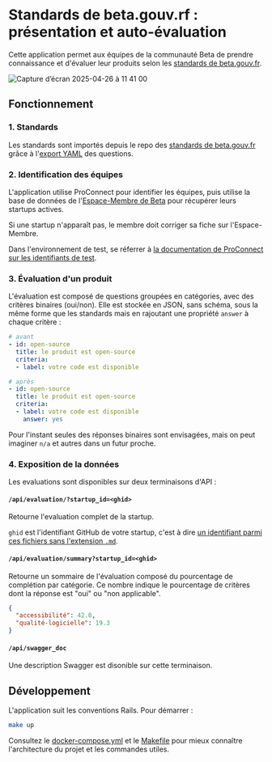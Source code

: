 # Standards de beta.gouv.rf : présentation et auto-évaluation

Cette application permet aux équipes de la communauté Beta de prendre
connaissance et d'évaluer leur produits selon les [standards de
beta.gouv.fr](https://github.com/betagouv/standards).

![Capture d’écran 2025-04-26 à 11 41 00](https://github.com/user-attachments/assets/f0c33e98-1272-43c2-82ca-8ddbd163ba2e)

## Fonctionnement

### 1. Standards

Les standards sont importés depuis le repo des [standards de
beta.gouv.fr](https://github.com/betagouv/standards) grâce à l'[export
YAML](https://github.com/betagouv/standards/releases) des questions.

### 2. Identification des équipes

L'application utilise ProConnect pour identifier les équipes, puis
utilise la base de données de l'[Espace-Membre de
Beta](https://espace-membre.incubateur.net/) pour récupérer leurs
startups actives.

Si une startup n'apparaît pas, le membre doit corriger sa fiche sur
l'Espace-Membre.

Dans l'environnement de test, se réferrer à [la documentation de
ProConnect sur les identifiants de test](https://partenaires.proconnect.gouv.fr/docs/fournisseur-service/identifiants-fi-test).

### 3. Évaluation d'un produit

L'évaluation est composé de questions groupées en catégories, avec des
critères binaires (oui/non). Elle est stockée en JSON, sans schéma,
sous la même forme que les standards mais en rajoutant une propriété
`answer` à chaque critère :

```yaml
# avant
- id: open-source
  title: le produit est open-source
  criteria:
  - label: votre code est disponible

# après
- id: open-source
  title: le produit est open-source
  criteria:
  - label: votre code est disponible
    answer: yes
```

Pour l'instant seules des réponses binaires sont envisagées, mais on
peut imaginer `n/a` et autres dans un futur proche.

### 4. Exposition de la données

Les evaluations sont disponibles sur deux terminaisons d'API :

#### `/api/evaluation/?startup_id=<ghid>`

Retourne l'evaluation complet de la startup.

`ghid` est l'identifiant GitHub de votre startup, c'est à dire [un
identifiant parmi ces fichiers sans l'extension
`.md`](https://github.com/betagouv/beta.gouv.fr/tree/master/content/_startups).

#### `/api/evaluation/summary?startup_id=<ghid>`

Retourne un sommaire de l'évaluation composé du pourcentage de
complétion par catégorie. Ce nombre indique le pourcentage de critères
dont la réponse est "oui" ou "non applicable".

```json
{
  "accessibilité": 42.0,
  "qualité-logicielle": 19.3
}
```

#### `/api/swagger_doc`

Une description Swagger est disonible sur cette terminaison.

## Développement

L'application suit les conventions Rails. Pour démarrer :

```sh
make up
```

Consultez le [docker-compose.yml](./docker-compose.yml) et le
[Makefile](./Makefile) pour mieux connaître l'architecture du projet
et les commandes utiles.
